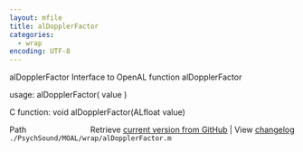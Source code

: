 ```yaml
---
layout: mfile
title: alDopplerFactor
categories:
  - wrap
encoding: UTF-8
---
```


alDopplerFactor  Interface to OpenAL function alDopplerFactor  

usage:  alDopplerFactor( value )  

C function:  void alDopplerFactor(ALfloat value)  


<div class="code_header" style="text-align:right;">
  <span style="float:left;">Path&nbsp;&nbsp;</span> <span class="counter">Retrieve <a href=
  "https://raw.github.com/Psychtoolbox-3/Psychtoolbox-3/beta/./PsychSound/MOAL/wrap/alDopplerFactor.m">current version from GitHub</a> | View <a href=
  "https://github.com/Psychtoolbox-3/Psychtoolbox-3/commits/beta/./PsychSound/MOAL/wrap/alDopplerFactor.m">changelog</a></span>
</div>
<div class="code">
  <code>./PsychSound/MOAL/wrap/alDopplerFactor.m</code>
</div>
